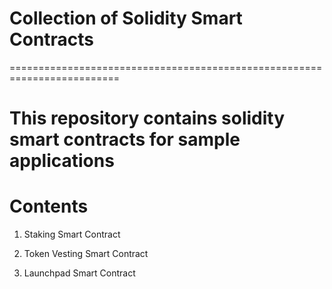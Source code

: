 # Collection of Solidity Smart Contracts
=========================================================================

This repository contains solidity smart contracts for sample applications
=========================================================================

# Contents

1. Staking Smart Contract

2. Token Vesting Smart Contract

3. Launchpad Smart Contract